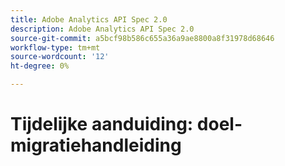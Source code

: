 ```yaml
---
title: Adobe Analytics API Spec 2.0
description: Adobe Analytics API Spec 2.0
source-git-commit: a5bcf98b586c655a36a9ae8800a8f31978d68646
workflow-type: tm+mt
source-wordcount: '12'
ht-degree: 0%

---
```



# Tijdelijke aanduiding: doel-migratiehandleiding
